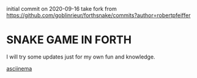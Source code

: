initial commit on 2020-09-16
take fork from https://github.com/goblinrieur/forthsnake/commits?author=robertpfeiffer

# SNAKE GAME IN FORTH 

I will try some updates just for my own fun and knowledge.

[asciinema](https://asciinema.org/a/360134)



